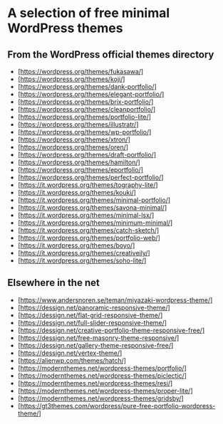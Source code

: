 # A selection of free minimal WordPress themes

## From the WordPress official themes directory
- [https://wordpress.org/themes/fukasawa/]
- [https://wordpress.org/themes/koji/]
- [https://wordpress.org/themes/dank-portfolio/]
- [https://wordpress.org/themes/elegant-portfolio/]
- [https://wordpress.org/themes/brix-portfolio/]
- [https://wordpress.org/themes/cleanportfolio/]
- [https://wordpress.org/themes/portfolio-lite/]
- [https://wordpress.org/themes/illustratr/]
- [https://wordpress.org/themes/wp-portfolio/]
- [https://wordpress.org/themes/xtron/]
- [https://wordpress.org/themes/oren/]
- [https://wordpress.org/themes/draft-portfolio/]
- [https://wordpress.org/themes/hamilton/]
- [https://wordpress.org/themes/eportfolio/]
- [https://wordpress.org/themes/perfect-portfolio/]
- [https://it.wordpress.org/themes/tography-lite/]
- [https://it.wordpress.org/themes/kouki/]
- [https://it.wordpress.org/themes/minimal-portfolio/]
- [https://it.wordpress.org/themes/savona-minimal/]
- [https://it.wordpress.org/themes/minimal-lsx/]
- [https://it.wordpress.org/themes/minimum-minimal/]
- [https://it.wordpress.org/themes/catch-sketch/]
- [https://it.wordpress.org/themes/portfolio-web/]
- [https://it.wordpress.org/themes/boyo/]
- [https://it.wordpress.org/themes/creativeily/]
- [https://it.wordpress.org/themes/soho-lite/]

## Elsewhere in the net

- [https://www.andersnoren.se/teman/miyazaki-wordpress-theme/]
- [https://dessign.net/panoramic-responsive-theme/]
- [https://dessign.net/flat-grid-responsive-theme/]
- [https://dessign.net/full-slider-responsive-theme/]
- [https://dessign.net/creative-portfolio-theme-responsive-free/]
- [https://dessign.net/free-masonry-theme-responsive/]
- [https://dessign.net/gallery-theme-responsive-free/]
- [https://dessign.net/vertex-theme/]
- [https://alienwp.com/themes/hatch/]
- [https://modernthemes.net/wordpress-themes/portfolio/]
- [https://modernthemes.net/wordpress-themes/piclectic/]
- [https://modernthemes.net/wordpress-themes/resi/]
- [https://modernthemes.net/wordpress-themes/proper-lite/]
- [https://modernthemes.net/wordpress-themes/gridsby/]
- [https://gt3themes.com/wordpress/pure-free-portfolio-wordpress-theme/]
